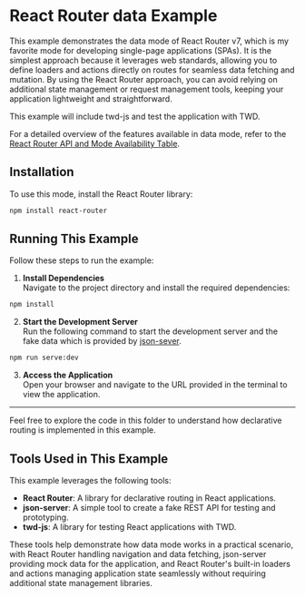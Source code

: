 # React Router data Example

This example demonstrates the data mode of React Router v7, which is my favorite mode for developing single-page applications (SPAs). It is the simplest approach because it leverages web standards, allowing you to define loaders and actions directly on routes for seamless data fetching and mutation. By using the React Router approach, you can avoid relying on additional state management or request management tools, keeping your application lightweight and straightforward.

This example will include twd-js and test the application with TWD.

For a detailed overview of the features available in data mode, refer to the [React Router API and Mode Availability Table](https://reactrouter.com/start/modes#api--mode-availability-table).

## Installation

To use this mode, install the React Router library:

```bash
npm install react-router
```

## Running This Example

Follow these steps to run the example:

1. **Install Dependencies**  
  Navigate to the project directory and install the required dependencies:

  ```bash
  npm install
  ```

2. **Start the Development Server**  
  Run the following command to start the development server and the fake data which is provided by [json-sever](https://www.npmjs.com/package/json-server).

  ```bash
  npm run serve:dev
  ```

3. **Access the Application**  
  Open your browser and navigate to the URL provided in the terminal to view the application.

---

Feel free to explore the code in this folder to understand how declarative routing is implemented in this example.

## Tools Used in This Example

This example leverages the following tools:

- **React Router**: A library for declarative routing in React applications.
- **json-server**: A simple tool to create a fake REST API for testing and prototyping.
- **twd-js**: A library for testing React applications with TWD.

These tools help demonstrate how data mode works in a practical scenario, with React Router handling navigation and data fetching, json-server providing mock data for the application, and React Router's built-in loaders and actions managing application state seamlessly without requiring additional state management libraries.

